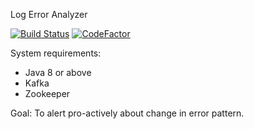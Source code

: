 Log Error Analyzer

[![Build Status](https://travis-ci.com/sanjeev1779/log-analysis.svg?branch=master)](https://travis-ci.com/sanjeev1779/log-analysis)
[![CodeFactor](https://www.codefactor.io/repository/github/sanjeev1779/log-analysis/badge)](https://www.codefactor.io/repository/github/sanjeev1779/log-analysis)


System requirements:

<ul>
    <li>Java 8 or above</li>
    <li>Kafka</li>
    <li>Zookeeper</li>
</ul>

Goal: To alert pro-actively about change in error pattern.

